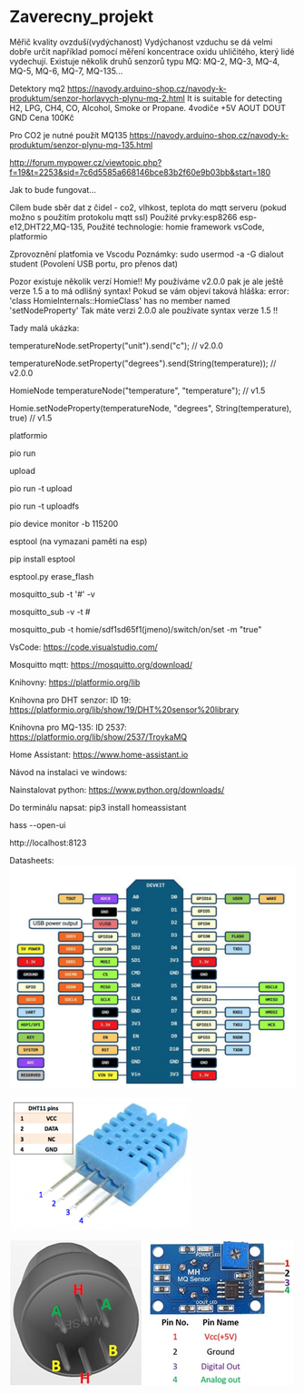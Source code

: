 # Zaverecny_projekt

Měřič kvality ovzduší(vydýchanost)
Vydýchanost vzduchu se dá velmi dobře určit například pomocí měření koncentrace oxidu uhličitého, který lidé vydechují.
Existuje několik druhů senzorů typu MQ: MQ-2, MQ-3, MQ-4, MQ-5, MQ-6, MQ-7, MQ-135...

Detektory mq2 https://navody.arduino-shop.cz/navody-k-produktum/senzor-horlavych-plynu-mq-2.html  It is suitable for detecting H2, LPG, CH4, CO, Alcohol, Smoke or Propane.
4vodiče
+5V
AOUT
DOUT
GND
Cena 100Kč

Pro CO2 je nutné použít MQ135 https://navody.arduino-shop.cz/navody-k-produktum/senzor-plynu-mq-135.html

http://forum.mypower.cz/viewtopic.php?f=19&t=2253&sid=7c6d5585a668146bce83b2f60e9b03bb&start=180

Jak to bude fungovat...

Cílem bude sběr dat z čidel - co2, vlhkost, teplota do mqtt serveru (pokud možno s použitím protokolu mqtt ssl)
Použité prvky:esp8266 esp-e12,DHT22,MQ-135,
Použité technologie: homie framework
vsCode, platformio

Zprovoznění platfomia ve Vscodu
Poznámky:
sudo usermod -a -G dialout student (Povolení USB portu, pro přenos dat)

Pozor existuje několik verzí Homie!! My používáme v2.0.0 pak je ale ještě verze 1.5 a to má odlišný syntax! Pokud se vám objeví taková hláška: error: 'class HomieInternals::HomieClass' has no member named 'setNodeProperty' Tak máte verzi 2.0.0 ale používate syntax verze 1.5 !!

Tady malá ukázka: 

 temperatureNode.setProperty("unit").send("c");                    // v2.0.0
 
 temperatureNode.setProperty("degrees").send(String(temperature)); // v2.0.0
 
HomieNode temperatureNode("temperature", "temperature");             // v1.5

Homie.setNodeProperty(temperatureNode, "degrees", String(temperature), true)   // v1.5



platformio

pio run

upload 

pio run -t upload

pio run -t uploadfs

pio device monitor -b 115200

esptool (na vymazani paměti na esp)

pip install esptool 

esptool.py erase_flash
           
           
mosquitto_sub -t '#' -v

mosquitto_sub -v -t #

mosquitto_pub -t homie/sdf1sd65f1(jmeno)/switch/on/set -m "true"

VsCode: https://code.visualstudio.com/

Mosquitto mqtt: https://mosquitto.org/download/

Knihovny: https://platformio.org/lib

Knihovna pro DHT senzor: ID 19: https://platformio.org/lib/show/19/DHT%20sensor%20library

Knihovna pro MQ-135: ID 2537:  https://platformio.org/lib/show/2537/TroykaMQ

Home Assistant: https://www.home-assistant.io

Návod na instalaci ve windows:

Nainstalovat python: https://www.python.org/downloads/

Do terminálu napsat: pip3 install homeassistant

hass --open-ui

http://localhost:8123


Datasheets: 
![alt text](https://github.com/leifert/Zaverecny_projekt/blob/master/esp8266.png)

![alt text](https://github.com/leifert/Zaverecny_projekt/blob/master/dht11.png)

![alt text](https://github.com/leifert/Zaverecny_projekt/blob/master/MQ2-Gas-sensor-Pinout.jpg)




